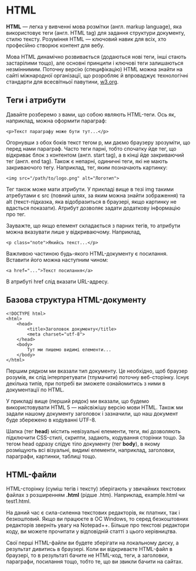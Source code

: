 # HTML

**HTML** — легка у вивченні мова розмітки (англ. markup language), яка використовує теги (англ. HTML tag) для задання структури документу, стилю тексту. Розуміння HTML — ключовий навик для всіх, хто професійно створює контент для вебу.

Мова HTML динамічно розвивається (додаються нові теги, інші стають застарілими тощо), але основні принципи і ключові теги залишаються незміннимим. Поточну версію (специфікацію) HTML можна знайти на сайті міжнародної організації, що розробляє й впроваджує технологічні стандарти для всесвітньої павутини, [w3.org](https://www.w3.org/).


## Теги і атрибути

Давайте розберемо з вами, що собою являють HTML-теги. Ось як, наприклад, можна оформити параграф:

```
<p>Текст параграфу може бути тут...</p>
```

Огорнувши з обох боків текст тегом p, ми даємо браузеру зрозуміти, що перед нами параграф. Часто теги парні, тобто спочатку йде тег, що відкриває блок з контентом (англ. start tag), а в кінці йде закриваючий тег (англ. end tag). Також є непарні, одиничні теги, які не мають закриваючого тегу. Наприклад, тег, яким позначають картинку:

```
<img src="/path/to/logo.png" alt="Логотип">
```

Тег також може мати атрибути. У прикладі вище в тезі img такими атребутами є src (повний шлях, за яким можна знайти зображення) та alt (текст-підказка, яка відобразиться в браузері, якщо картинку не вдасться показати). Атрибут дозволяє задати додаткову інформацію про тег.

Зауважте, що якщо елемент складається з парних тегів, то атрибути можна вказувати лише у відкриваючому. Наприклад,

```
<p class="note">Якийсь текст...</p>
```

Важливою частиною будь-якого HTML-документу є посилання. Вставити його можна наступним чином:

```
<a href="...">Текст посилання</a>
```

В атрибуті href слід вказати URL-адресу.


## Базова структура HTML-документу

```
<!DOCTYPE html>
<html>
	<head>
		<title>Заголовок документу</title>
		<meta charset="utf-8">
	</head>
	<body>
		Тут ми пишемо видимі елементи...
	</body>
</html>
```

Першим рядком ми вказали тип документу. Це необхідно, щоб браузер розумів, як слід інтерпретувати (тлумачити) поточну веб-сторінку. Існує декілька типів, при потребі ви зможете ознайомитись з ними в документації по HTML.

У прикладі вище (перший рядок) ми вказали, що будемо використовувати HTML 5 — найсвіжішу версію мови HTML. Також ми задали нашому документу заголовок і зазначили, що наш документ буде збережено в кодуванні UTF-8.

Шапка (тег **head**) містить невізуальні елементи, теги, які дозволяють підключити CSS-стилі, скрипти, задають, кодування сторінки тощо. За тегом head одразу слідує тіло документу (тег **body**), в якому розміщують всі візуальні, видимі елементи, наприклад, заголовки, параграфи, картинки, таблиці тощо.


## HTML-файли 

HTML-сторінку (суміш тегів і тексту) зберігають у звичайних текстових файлах з розширенням **.html** (рідше .htm). Наприклад, example.html чи test1.html.

На даний час є сила-силенна текстових редакторів, як платних, так і безкоштовий. Якщо ви працюєте в ОС Windows, то серед безкоштовних редакторів зверніть увагу на Notepad++. Більше про текстові редактори коду, ви можете прочитати у відповідній статті з цього керівництва.

Свої перші HTML-файли ви будете зберігати на локальному диску, а результат дивитись в браузері. Коли ви відкриваєте HTML-файл в браузері, то в результаті бачите не HTML-код, теги, а заголовки, параграфи, посилання тощо, тобто те, що ви звикли бачити на сайтах.

